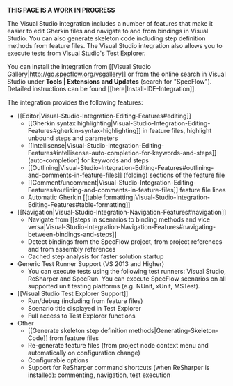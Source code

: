**THIS PAGE IS A WORK IN PROGRESS**

The Visual Studio integration includes a number of features that make it easier to edit Gherkin files and navigate to and from bindings in Visual Studio. You can also generate skeleton code including step definition methods from feature files. The Visual Studio integration also allows you to execute tests from Visual Studio's Test Explorer.

You can install the integration from [[Visual Studio Gallery|http://go.specflow.org/vsgallery]] or from the online search in Visual Studio under **Tools | Extensions and Updates** (search for "SpecFlow"). Detailed instructions can be found [[here|Install-IDE-Integration]].

The integration provides the following features:

* [[Editor|Visual-Studio-Integration-Editing-Features#editing]]
  * [[Gherkin syntax highlighting|Visual-Studio-Integration-Editing-Features#gherkin-syntax-highlighting]] in feature files, highlight unbound steps and parameters
  * [[Intellisense|Visual-Studio-Integration-Editing-Features#intellisense-auto-completion-for-keywords-and-steps]] (auto-completion) for keywords and steps
  * [[Outlining|Visual-Studio-Integration-Editing-Features#outlining-and-comments-in-feature-files]] (folding) sections of the feature file
  * [[Comment/uncomment|Visual-Studio-Integration-Editing-Features#outlining-and-comments-in-feature-files]] feature file lines
  * Automatic Gherkin [[table formatting|Visual-Studio-Integration-Editing-Features#table-formatting]]
* [[Navigation|Visual-Studio-Integration-Navigation-Features#navigation]]
  * Navigate from [[steps in scenarios to binding methods and vice versa|Visual-Studio-Integration-Navigation-Features#navigating-between-bindings-and-steps]]
  * Detect bindings from the SpecFlow project, from project references and from assembly references
  * Cached step analysis for faster solution startup
* Generic Test Runner Support (VS 2013 and Higher)
  * You can execute tests using the following test runners: Visual Studio, ReSharper and SpecRun. You can execute SpecFlow scenarios on all supported unit testing platforms (e.g. NUnit, xUnit, MSTest).
* [[Visual Studio Test Explorer Support]]  
  * Run/debug (including from feature files)
  * Scenario title displayed in Test Explorer
  * Full access to Test Explorer functions
* Other
  * [[Generate skeleton step definition methods|Generating-Skeleton-Code]] from feature files
  * Re-generate feature files (from project node context menu and automatically on configuration change)
  * Configurable options
  * Support for ReSharper command shortcuts (when ReSharper is installed): commenting, navigation, test execution

